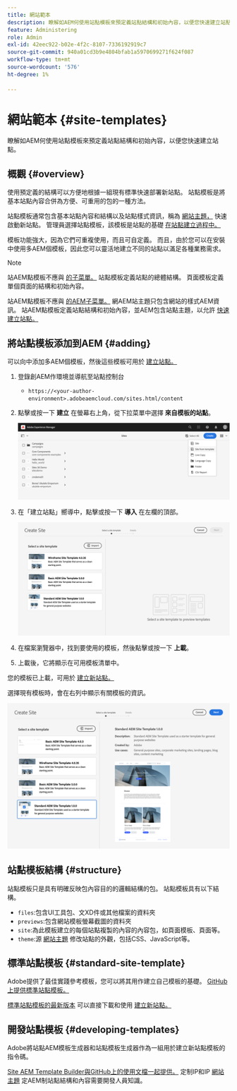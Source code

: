 ```yaml
---
title: 網站範本
description: 瞭解如AEM何使用站點模板來預定義站點結構和初始內容，以便您快速建立站點。
feature: Administering
role: Admin
exl-id: 42eec922-b02e-4f2c-8107-7336192919c7
source-git-commit: 940a01cd3b9e4804bfab1a5970699271f624f087
workflow-type: tm+mt
source-wordcount: '576'
ht-degree: 1%

---
```


# 網站範本 {#site-templates}

瞭解如AEM何使用站點模板來預定義站點結構和初始內容，以便您快速建立站點。

## 概觀 {#overview}

使用預定義的結構可以方便地根據一組現有標準快速部署新站點。 站點模板是將基本站點內容合併為方便、可重用的包的一種方法。

站點模板通常包含基本站點內容和結構以及站點樣式資訊，稱為 [網站主題，](site-themes.md) 快速啟動新站點。 管理員選擇站點模板，該模板是站點的基礎 [在站點建立過程中。](create-site.md)

模板功能強大，因為它們可重複使用，而且可自定義。 而且，由於您可以在安裝中使用多AEM個模板，因此您可以靈活地建立不同的站點以滿足各種業務需求。

>[!NOTE]
>
>站AEM點模板不應與 [的子菜單。](/help/sites-cloud/authoring/features/templates.md) 站點模板定義站點的總體結構。 頁面模板定義單個頁面的結構和初始內容。
>
>站AEM點模板不應與 [的AEM子菜單。](site-themes.md) 網AEM站主題只包含網站的樣式AEM資訊。 站AEM點模板定義站點結構和初始內容，並AEM包含站點主題，以允許 [快速建立站點。](create-site.md)

## 將站點模板添加到AEM {#adding}

可以向中添加多AEM個模板，然後這些模板可用於 [建立站點。](create-site.md)

1. 登錄創AEM作環境並導航至站點控制台

   * `https://<your-author-environment>.adobeaemcloud.com/sites.html/content`

1. 點擊或按一下 **建立** 在螢幕右上角，從下拉菜單中選擇 **來自模板的站點**。

   ![從模板建立站點](../assets/create-site-from-template.png)

1. 在「建立站點」嚮導中，點擊或按一下 **導入** 在左欄的頂部。

   ![網站建立嚮導](../assets/site-creation-wizard.png)

1. 在檔案瀏覽器中，找到要使用的模板，然後點擊或按一下 **上載**。

1. 上載後，它將顯示在可用模板清單中。

您的模板已上載，可用於 [建立新站點。](create-site.md)

選擇現有模板時，會在右列中顯示有關模板的資訊。

![選取範本](../assets/select-site-template.png)

## 站點模板結構 {#structure}

站點模板只是具有明確反映包內容目的的邏輯結構的包。 站點模板具有以下結構。

* `files`:包含UI工具包、文XD件或其他檔案的資料夾
* `previews`:包含網站模板螢幕截圖的資料夾
* `site`:為此模板建立的每個站點複製的內容的內容包，如頁面模板、頁面等。
* `theme`:源 [網站主題](site-themes.md) 修改站點的外觀，包括CSS、JavaScript等。

## 標準站點模板 {#standard-site-template}

Adobe提供了最佳實踐參考模板，您可以將其用作建立自己模板的基礎。 [GitHub上提供標準站點模板。](https://github.com/adobe/aem-site-template-standard)

[標準站點模板的最新版本](https://github.com/adobe/aem-site-template-standard/releases) 可以直接下載和使用 [建立新站點。](create-site.md)

## 開發站點模板 {#developing-templates}

Adobe將站點AEM模板生成器和站點模板生成器作為一組用於建立新站點模板的指令碼。

[Site AEM Template Builder與GitHub上的使用文檔一起提供。](https://github.com/adobe/aem-site-template-builder) 定制IP和IP [網站主題](site-themes.md) 定AEM制站點結構和內容需要開發人員知識。
